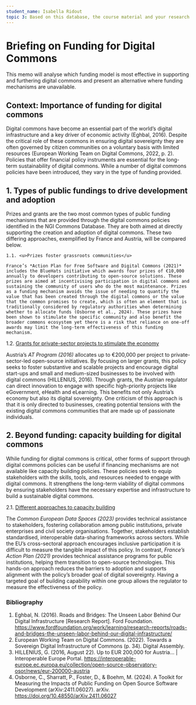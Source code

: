 ```yaml
---
student_name: Isabella Ridout
topic 3: Based on this database, the course material and your research analyze and summarize the various public policies in favor of digital commons. 
---
```


# Briefing on Funding for Digital Commons #

This memo will analyse which funding model is most effective in supporting and furthering digital commons and present an alternative where funding mechanisms are unavailable. 

## Context: Importance of funding for digital commons ##

Digital commons have become an essential part of the world’s digital infrastructure and a key driver of economic activity (Eghbal, 2016). Despite the critical role of these commons in ensuring digital sovereignty they are often governed by citizen communities on a voluntary basis with limited resources (European Working Team on Digital Commons, 2022, p. 2). Policies that offer financial policy instruments are essential for the long-term sustainability of digital commons. While a number of digital commons policies have been introduced, they vary in the type of funding provided.

## 1. Types of public fundings to drive development and adoption ##

Prizes and grants are the two most common types of public funding mechanisms that are provided through the digital commons policies identified in the NGI Commons Database.  They are both aimed at directly supporting the creation and adoption of digital commons. These two differing approaches, exemplified by France and Austria, will be compared below. 

    1.1. <u>Prizes foster grassroots communities</u>
    
    France’s *Action Plan for Free Software and Digital Commons (2021)* includes the BlueHats initiative which awards four prizes of €10,000 annually to developers contributing to open-source solutions. These prizes are aimed at incentivising participation in digital commons and sustaining the community of users who do the most maintenance. Prizes as a funding mechanism avoids the issue of needing to quantify the value that has been created through the digital commons or the value that the common promises to create, which is often an element that is traditionally considered by regulatory authorities when determining whether to allocate funds (Osborne et al., 2024). These prizes have been shown to stimulate the specific community and also benefit the broader commons ecosystem yet there is a risk that reliance on one-off awards may limit the long-term effectiveness of this funding mechanism. 

   1.2. <u>Grants for private-sector projects to stimulate the economy</u>

   Austria’s *AT Program (2016)* allocates up to €200,000 per project to private-sector-led open-source initiatives. By focusing on larger grants, this policy seeks to foster substantive and scalable projects and encourage digital start-ups and small and medium-sized businesses to be involved with digital commons (HILLENIUS, 2016). Through grants, the Austrian regulator can direct innovation to engage with specific high-priority projects like eGovernment, eHealth and eLearning. This benefits not only Austria’s economy but also its digital sovereignty. One criticism of this approach is that it is only directed to businesses, creating potential tensions with the existing digital commons communities that are made up of passionate individuals.

## 2. Beyond funding: capacity building for digital commons ##

While funding for digital commons is critical, other forms of support through digital commons policies can be useful if financing mechanisms are not available like capacity building policies. These policies seek to equip stakeholders with the skills, tools, and resources needed to engage with digital commons. It strengthens the long-term viability of digital commons by ensuring stakeholders have the necessary expertise and infrastructure to build a sustainable digital commons. 

2.1. <u>Different approaches to capacity building</u>

The *Common European Data Spaces (2023)* provides technical assistance to stakeholders, fostering collaboration among public institutions, private enterprises and civil society organisations. Together, stakeholders establish standardised, interoperable data-sharing frameworks across sectors. While the EU’s cross-sectoral approach encourages inclusive participation it is difficult to measure the tangible impact of this policy. In contrast, *France’s Action Plan (2021)* provides technical assistance programs for public institutions, helping them transition to open-source technologies. This hands-on approach reduces the barriers to adoption and supports alignment with the policy’s broader goal of digital sovereignty. Having a targeted goal of building capability within one group allows the regulator to measure the effectiveness of the policy. 


### Bibliography ###
1. Eghbal, N. (2016). Roads and Bridges: The Unseen Labor Behind Our Digital Infrastructure [Research Report]. Ford Foundation. https://www.fordfoundation.org/work/learning/research-reports/roads-and-bridges-the-unseen-labor-behind-our-digital-infrastructure/
2. European Working Team on Digital Commons. (2022). Towards a Sovereign Digital Infrastructure of Commons (p. 34). Digital Assembly.
3. HILLENIUS, G. (2016, August 22). Up to EUR 200,000 for Austria… | Interoperable Europe Portal. https://interoperable-europe.ec.europa.eu/collection/open-source-observatory-osor/news/eur-200000-austria
4. Osborne, C., Sharratt, P., Foster, D., & Boehm, M. (2024). A Toolkit for Measuring the Impacts of Public Funding on Open Source Software Development (arXiv:2411.06027). arXiv. https://doi.org/10.48550/arXiv.2411.06027

